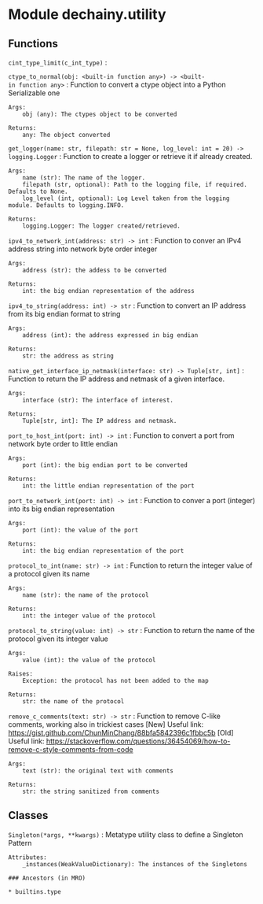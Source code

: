 Module dechainy.utility
=======================

Functions
---------

    
`cint_type_limit(c_int_type)`
:   

    
`ctype_to_normal(obj: <built-in function any>) ‑> <built-in function any>`
:   Function to convert a ctype object into a Python Serializable one
    
    Args:
        obj (any): The ctypes object to be converted
    
    Returns:
        any: The object converted

    
`get_logger(name: str, filepath: str = None, log_level: int = 20) ‑> logging.Logger`
:   Function to create a logger or retrieve it if already created.
    
    Args:
        name (str): The name of the logger.
        filepath (str, optional): Path to the logging file, if required. Defaults to None.
        log_level (int, optional): Log Level taken from the logging module. Defaults to logging.INFO.
    
    Returns:
        logging.Logger: The logger created/retrieved.

    
`ipv4_to_network_int(address: str) ‑> int`
:   Function to conver an IPv4 address string into network byte order integer
    
    Args:
        address (str): the addess to be converted
    
    Returns:
        int: the big endian representation of the address

    
`ipv4_to_string(address: int) ‑> str`
:   Function to convert an IP address from its big endian format to string
    
    Args:
        address (int): the address expressed in big endian
    
    Returns:
        str: the address as string

    
`native_get_interface_ip_netmask(interface: str) ‑> Tuple[str, int]`
:   Function to return the IP address and netmask of
    a given interface.
    
    Args:
        interface (str): The interface of interest.
    
    Returns:
        Tuple[str, int]: The IP address and netmask.

    
`port_to_host_int(port: int) ‑> int`
:   Function to convert a port from network byte order to little endian
    
    Args:
        port (int): the big endian port to be converted
    
    Returns:
        int: the little endian representation of the port

    
`port_to_network_int(port: int) ‑> int`
:   Function to conver a port (integer) into its big endian representation
    
    Args:
        port (int): the value of the port
    
    Returns:
        int: the big endian representation of the port

    
`protocol_to_int(name: str) ‑> int`
:   Function to return the integer value of a protocol given its name
    
    Args:
        name (str): the name of the protocol
    
    Returns:
        int: the integer value of the protocol

    
`protocol_to_string(value: int) ‑> str`
:   Function to return the name of the protocol given its integer value
    
    Args:
        value (int): the value of the protocol
    
    Raises:
        Exception: the protocol has not been added to the map
    
    Returns:
        str: the name of the protocol

    
`remove_c_comments(text: str) ‑> str`
:   Function to remove C-like comments, working also in trickiest cases
    [New] Useful link: https://gist.github.com/ChunMinChang/88bfa5842396c1fbbc5b
    [Old] Useful link: https://stackoverflow.com/questions/36454069/how-to-remove-c-style-comments-from-code
    
    Args:
        text (str): the original text with comments
    
    Returns:
        str: the string sanitized from comments

Classes
-------

`Singleton(*args, **kwargs)`
:   Metatype utility class to define a Singleton Pattern
    
    Attributes:
        _instances(WeakValueDictionary): The instances of the Singletons

    ### Ancestors (in MRO)

    * builtins.type